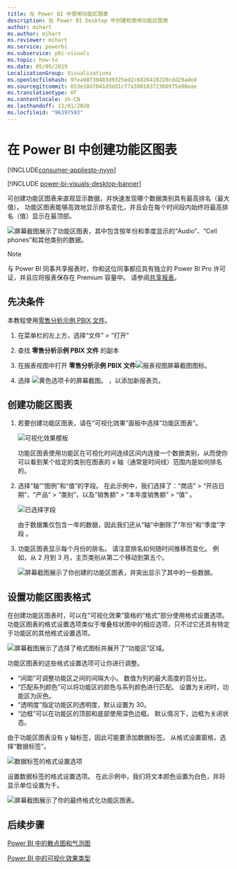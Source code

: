 ```yaml
---
title: 在 Power BI 中使用功能区图表
description: 在 Power BI Desktop 中创建和使用功能区图表
author: mihart
ms.author: mihart
ms.reviewer: mihart
ms.service: powerbi
ms.subservice: pbi-visuals
ms.topic: how-to
ms.date: 05/05/2019
LocalizationGroup: Visualizations
ms.openlocfilehash: 9fea98f30403d9325ed2c6826418220cdd29ade8
ms.sourcegitcommit: 653e18d7041d3dd1cf7a38010372366975a98eae
ms.translationtype: HT
ms.contentlocale: zh-CN
ms.lasthandoff: 12/01/2020
ms.locfileid: "96397593"
---
```

# <a name="create-ribbon-charts-in-power-bi"></a>在 Power BI 中创建功能区图表

[!INCLUDE[consumer-appliesto-nyyn](../includes/consumer-appliesto-nyyn.md)]    

[!INCLUDE [power-bi-visuals-desktop-banner](../includes/power-bi-visuals-desktop-banner.md)]

可创建功能区图表来直观显示数据，并快速发现哪个数据类别具有最高排名（最大值）。 功能区图表能够高效地显示排名变化，并且会在每个时间段内始终将最高排名（值）显示在最顶部。 

![屏幕截图展示了功能区图表，其中包含按年份和季度显示的“Audio”、“Cell phones”和其他类别的数据。](media/desktop-ribbon-charts/ribbon-charts-01.png)

> [!NOTE]
> 与 Power BI 同事共享报表时，你和这位同事都应具有独立的 Power BI Pro 许可证，并且应将报表保存在 Premium 容量中。 请参阅[共享报表](../collaborate-share/service-share-reports.md)。

## <a name="prerequisites"></a>先决条件

本教程使用[零售分析示例 PBIX 文件](https://download.microsoft.com/download/9/6/D/96DDC2FF-2568-491D-AAFA-AFDD6F763AE3/Retail%20Analysis%20Sample%20PBIX.pbix)。

1. 在菜单栏的左上方，选择“文件” > “打开” 
   
2. 查找 **零售分析示例 PBIX 文件** 的副本

1. 在报表视图中打开 **零售分析示例 PBIX 文件**![报表视图屏幕截图图标](media/power-bi-visualization-kpi/power-bi-report-view.png)。

1. 选择 ![黄色选项卡的屏幕截图。](media/power-bi-visualization-kpi/power-bi-yellow-tab.png) ，以添加新报表页。

## <a name="create-a-ribbon-chart"></a>创建功能区图表

1. 若要创建功能区图表，请在“可视化效果”面板中选择“功能区图表”。

    ![可视化效果模板](media/desktop-ribbon-charts/power-bi-template.png)

    功能区图表使用功能区在可视化时间连续区间内连接一个数据类别，从而使你可以看到某个给定的类别在图表的 x 轴（通常是时间线）范围内是如何排名的。

2. 选择“轴”“图例”和“值”的字段。  在此示例中，我们选择了：“商店” > “开店日期”，“产品” > “类别”，以及“销售额” > “本年度销售额” > “值”      。  

    ![已选择字段](media/desktop-ribbon-charts/power-bi-ribbon-values.png)

    由于数据集仅包含一年的数据，因此我们还从“轴”中删除了“年份”和“季度”字段  。

3. 功能区图表显示每个月份的排名。 请注意排名如何随时间推移而变化。 例如，从 2 月到 3 月，主页类别从第二个移动到第五个。

    ![屏幕截图展示了你创建的功能区图表，并突出显示了其中的一些数据。](media/desktop-ribbon-charts/power-bi-ribbon.png)

## <a name="format-a-ribbon-chart"></a>设置功能区图表格式
在创建功能区图表时，可以在“可视化效果”窗格的“格式”部分使用格式设置选项。 功能区图表的格式设置选项类似于堆叠柱状图中的相应选项，只不过它还具有特定于功能区的其他格式设置选项。

![屏幕截图展示了选择了格式图标并展开了“功能区”区域。](media/desktop-ribbon-charts/power-bi-format-ribbon.png)

功能区图表的这些格式设置选项可让你进行调整。

* “间距”可调整功能区之间的间隔大小。 数值为列的最大高度的百分比。
* “匹配系列颜色”可以将功能区的颜色与系列颜色进行匹配。 设置为关闭时，功能区为灰色。
* “透明度”指定功能区的透明度，默认设置为 30。
* “边框”可以在功能区的顶部和底部使用深色边框。 默认情况下，边框为关闭状态。

由于功能区图表没有 y 轴标签，因此可能要添加数据标签。 从格式设置窗格，选择“数据标签”。 

![数据标签的格式设置选项](media/desktop-ribbon-charts/power-bi-labels.png)

设置数据标签的格式设置选项。 在此示例中，我们将文本颜色设置为白色，并将显示单位设置为千。

![屏幕截图展示了你的最终格式化功能区图表。](media/desktop-ribbon-charts/power-bi-data-labels.png)

## <a name="next-steps"></a>后续步骤

[Power BI 中的散点图和气泡图](power-bi-visualization-scatter.md)

[Power BI 中的可视化效果类型](power-bi-visualization-types-for-reports-and-q-and-a.md)
